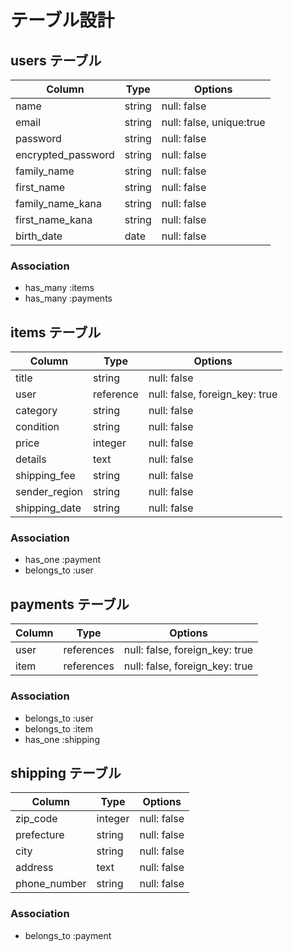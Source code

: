 # テーブル設計

## users テーブル

| Column   | Type   | Options     |
| -------- | ------ | ----------- |
| name     | string | null: false |
| email    | string | null: false, unique:true|
| password | string | null: false |
| encrypted_password | string | null: false |
| family_name | string | null: false |
| first_name | string | null: false |
| family_name_kana | string | null: false |
| first_name_kana | string | null: false |
| birth_date | date | null: false |



### Association

- has_many :items
- has_many :payments

## items テーブル

| Column | Type   | Options     |
| ------ | ------ | ----------- |
| title   | string | null: false |
| user | reference | null: false, foreign_key: true |
| category | string | null: false |
| condition   | string | null: false |
| price   | integer | null: false |
| details   | text | null: false |
| shipping_fee   | string | null: false |
| sender_region | string | null: false |
| shipping_date | string | null: false |



### Association

- has_one :payment
- belongs_to :user





## payments テーブル

| Column  | Type       | Options                        |
| ------- | ---------- | ------------------------------ |
| user | references | null: false, foreign_key: true |
| item | references | null: false, foreign_key: true |


### Association

- belongs_to :user
- belongs_to :item
- has_one :shipping





## shipping テーブル

| Column | Type   | Options     |
| ------ | ------ | ----------- |
| zip_code   | integer | null: false |
| prefecture   | string | null: false |
| city   | string | null: false |
| address   | text | null: false |
| phone_number   | string | null: false |


### Association

- belongs_to :payment


